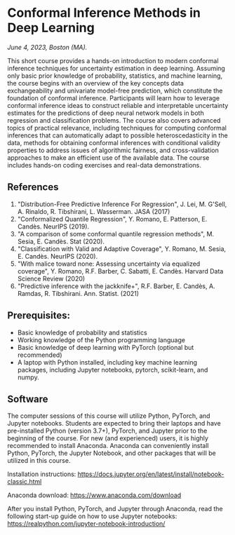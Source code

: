 # Conformal Inference Methods in Deep Learning
*June 4, 2023, Boston (MA).*

This short course provides a hands-on introduction to modern conformal inference techniques for uncertainty estimation in deep learning.
Assuming only basic prior knowledge of probability, statistics, and machine learning, the course begins with an overview of the key concepts data exchangeability and univariate model-free prediction, which constitute the foundation of conformal inference. Participants will learn how to leverage conformal inference ideas to construct reliable and interpretable uncertainty estimates for the predictions of deep neural network models in both regression and classification problems.
The course also covers advanced topics of practical relevance, including techniques for computing conformal inferences that can automatically adapt to possible heteroscedasticity in the data, methods for obtaining conformal inferences with conditional validity properties to address issues of algorithmic fairness, and cross-validation approaches to make an efficient use of the available data. The course includes hands-on coding exercises and real-data demonstrations.



## References

1. "Distribution-Free Predictive Inference For Regression", J. Lei, M. G'Sell, A. Rinaldo, R. Tibshirani, L. Wasserman. JASA (2017)
2. "Conformalized Quantile Regression", Y. Romano, E. Patterson, E. Candès. NeurIPS (2019).
3. "A comparison of some conformal quantile regression methods", M. Sesia, E. Candès. Stat (2020).
4. "Classification with Valid and Adaptive Coverage", Y. Romano, M. Sesia, E. Candès. NeurIPS (2020).
5. "With malice toward none: Assessing uncertainty via equalized coverage", Y. Romano, R.F. Barber, C. Sabatti, E. Candès. Harvard Data Science Review (2020)
6. "Predictive inference with the jackknife+", R.F. Barber, E. Candès, A. Ramdas, R. Tibshirani. Ann. Statist. (2021)


## Prerequisites:

 - Basic knowledge of probability and statistics
 - Working knowledge of the Python programming language
 - Basic knowledge of deep learning with PyTorch (optional but recommended)
 - A laptop with Python installed, including key machine learning packages, including Jupyter notebooks, pytorch, scikit-learn, and numpy.


## Software

The computer sessions of this course will utilize Python, PyTorch, and Jupyter notebooks. Students are expected to bring their laptops and have pre-installed Python (version 3.7+), PyTorch, and Jupyter prior to the beginning of the course.
For new (and experienced) users, it is highly recommended to install Anaconda. Anaconda can conveniently install Python, PyTorch, the Jupyter Notebook, and other packages that will be utilized in this course.

Installation instructions: https://docs.jupyter.org/en/latest/install/notebook-classic.html

Anaconda download: https://www.anaconda.com/download 

After you install Python, PyTorch, and Jupyter through Anaconda, read the following start-up guide on how to use Jupyter notebooks: https://realpython.com/jupyter-notebook-introduction/
